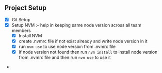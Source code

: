 ## Project Setup

-  [x] Git Setup
-  [x] Setup NVM :- help in keeping same node version across all team members
    - [x] Install NVM
    - [x] create .nvmrc file if not exist already and write node version in it
    - [x] run `nvm use` to use node version from .nvmrc file
    - [x] if node version not found then run `nvm install` to install node version from .nvmrc file and then run `nvm use` to use it
- 